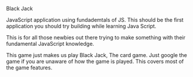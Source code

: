 Black Jack

JavaScript application using fundademtals of JS.
This should be the first application you should try building while learning Java Script.

This is for all those newbies out there trying to make something with their fundamental JavaScript knowledge.

This game just makes us play Black Jack, The card game. Just google the game if you are unaware of how the game is played. This covers most of the game features.
